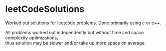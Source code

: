 # leetCodeSolutions
Worked out solutions for leetcode problems. Done primarily using c or c++.

All problems worked out independently but without time and space complexity optimizations,\
thus solution may be slower and/or take up more space on average.
